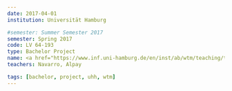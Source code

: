 ```yaml
---
date: 2017-04-01
institution: Universität Hamburg

#semester: Summer Semester 2017
semester: Spring 2017
code: LV 64-193
type: Bachelor Project
name: <a href="https://www.inf.uni-hamburg.de/en/inst/ab/wtm/teaching/teaching-2017-sose-bioinspired-robots-project.html" title="Details" target="_blank">Bio-inspirierte Roboter</a>
teachers: Navarro, Alpay

tags: [bachelor, project, uhh, wtm]
---
```

